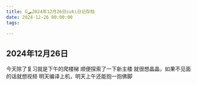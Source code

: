 ```yaml
---
title: G🛹2024年12月26日suki日记存档
date: 2024-12-26 00:00:00
tags:

---
```


## 2024年12月26日
今天除了复习就是下午的爬楼梯
顺便探索了一下新主楼
就很想晶晶，如果不见面的话就想视频
明天编译上机，明天上午还能抱一抱佛脚